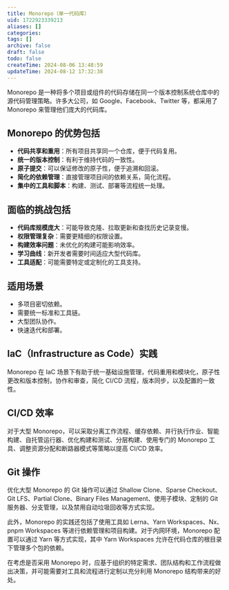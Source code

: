 ```yaml
---
title: Monorepo（单一代码库）
uid: 1722923339213
aliases: []
categories: 
tags: []
archive: false
draft: false
todo: false
createTime: 2024-08-06 13:48:59
updateTime: 2024-08-12 17:32:38
---
```


Monorepo 是一种将多个项目或组件的代码存储在同一个版本控制系统仓库中的源代码管理策略。许多大公司，如 Google、Facebook、Twitter 等，都采用了 Monorepo 来管理他们庞大的代码库。

## Monorepo 的优势包括

- **代码共享和重用**：所有项目共享同一个仓库，便于代码复用。
- **统一的版本控制**：有利于维持代码的一致性。
- **原子提交**：可以保证修改的原子性，便于追溯和回滚。
- **简化的依赖管理**：直接管理项目间的依赖关系，简化流程。
- **集中的工具和脚本**：构建、测试、部署等流程统一处理。

## 面临的挑战包括

- **代码库规模庞大**：可能导致克隆、拉取更新和查找历史记录变慢。
- **权限管理复杂**：需要更精细的权限设置。
- **构建效率问题**：未优化的构建可能影响效率。
- **学习曲线**：新开发者需要时间适应大型代码库。
- **工具适配**：可能需要特定或定制化的工具支持。

## 适用场景

- 多项目密切依赖。
- 需要统一标准和工具链。
- 大型团队协作。
- 快速迭代和部署。

## IaC（Infrastructure as Code）实践

Monorepo 在 IaC 场景下有助于统一基础设施管理，代码重用和模块化，原子性更改和版本控制，协作和审查，简化 CI/CD 流程，版本同步，以及配置的一致性。

## CI/CD 效率

对于大型 Monorepo，可以采取分离工作流程、缓存依赖、并行执行作业、智能构建、自托管运行器、优化构建和测试、分层构建、使用专门的 Monorepo 工具、调整资源分配和断路器模式等策略以提高 CI/CD 效率。

## Git 操作

优化大型 Monorepo 的 Git 操作可以通过 Shallow Clone、Sparse Checkout、Git LFS、Partial Clone、Binary Files Management、使用子模块、定制的 Git 服务器、分支管理，以及禁用自动垃圾回收等方式实现。

此外，Monorepo 的实践还包括了使用工具如 Lerna、Yarn Workspaces、Nx、pnpm Workspaces 等进行依赖管理和项目构建。对于内网环境，Monorepo 配置可以通过 Yarn 等方式实现，其中 Yarn Workspaces 允许在代码仓库的根目录下管理多个包的依赖。

在考虑是否采用 Monorepo 时，应基于组织的特定需求、团队结构和工作流程做出决策，并可能需要对工具和流程进行定制以充分利用 Monorepo 结构带来的好处。
